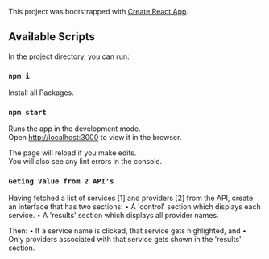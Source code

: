 This project was bootstrapped with [Create React App](https://github.com/facebook/create-react-app).

## Available Scripts

In the project directory, you can run:

### `npm i`

Install all Packages.<br />

### `npm start`

Runs the app in the development mode.<br />
Open [http://localhost:3000](http://localhost:3000) to view it in the browser.

The page will reload if you make edits.<br />
You will also see any lint errors in the console.

### `Geting Value from 2 API's`

Having fetched a list of services [1] and providers [2] from the API, create an interface that has two sections:
•	A 'control' section which displays each service. 
•	A 'results' section which displays all provider names. 

Then:
•	If a service name is clicked, that service gets highlighted, and 
•	Only providers associated with that service gets shown in the 'results' section. 

